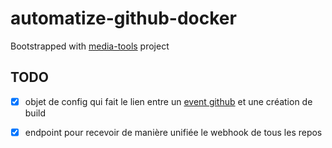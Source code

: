 # automatize-github-docker

Bootstrapped with [media-tools](https://github.com/Elyspio/media-tools) project

## TODO

- [x] objet de config qui fait le lien entre un [event github](https://docs.github.com/en/developers/webhooks-and-events/webhook-events-and-payloads#push) et une création de build
- [x] endpoint pour recevoir de manière unifiée le webhook de tous les repos

